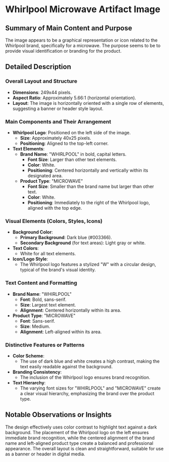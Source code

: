 # Whirlpool Microwave Artifact Image

## Summary of Main Content and Purpose
The image appears to be a graphical representation or icon related to the Whirlpool brand, specifically for a microwave. The purpose seems to be to provide visual identification or branding for the product.

## Detailed Description

### Overall Layout and Structure
- **Dimensions**: 249x44 pixels.
- **Aspect Ratio**: Approximately 5.66:1 (horizontal orientation).
- **Layout**: The image is horizontally oriented with a single row of elements, suggesting a banner or header style layout.

### Main Components and Their Arrangement
- **Whirlpool Logo**: Positioned on the left side of the image.
    - **Size**: Approximately 40x25 pixels.
    - **Positioning**: Aligned to the top-left corner.
- **Text Elements**:
    - **Brand Name**: "WHIRLPOOL" in bold, capital letters.
        - **Font Size**: Larger than other text elements.
        - **Color**: White.
        - **Positioning**: Centered horizontally and vertically within its designated area.
    - **Product Type**: "MICROWAVE"
        - **Font Size**: Smaller than the brand name but larger than other text.
        - **Color**: White.
        - **Positioning**: Immediately to the right of the Whirlpool logo, aligned with the top edge.

### Visual Elements (Colors, Styles, Icons)
- **Background Color**:
    - **Primary Background**: Dark blue (#003366).
    - **Secondary Background** (for text areas): Light gray or white.
- **Text Colors**:
    - White for all text elements.
- **Icon/Logo Style**:
    - The Whirlpool logo features a stylized "W" with a circular design, typical of the brand's visual identity.

### Text Content and Formatting
- **Brand Name**: "WHIRLPOOL"
    - **Font**: Bold, sans-serif.
    - **Size**: Largest text element.
    - **Alignment**: Centered horizontally within its area.
- **Product Type**: "MICROWAVE"
    - **Font**: Sans-serif.
    - **Size**: Medium.
    - **Alignment**: Left-aligned within its area.

### Distinctive Features or Patterns
- **Color Scheme**:
    - The use of dark blue and white creates a high contrast, making the text easily readable against the background.
- **Branding Consistency**:
    - The inclusion of the Whirlpool logo ensures brand recognition.
- **Text Hierarchy**:
    - The varying font sizes for "WHIRLPOOL" and "MICROWAVE" create a clear visual hierarchy, emphasizing the brand over the product type.

## Notable Observations or Insights
The design effectively uses color contrast to highlight text against a dark background. The placement of the Whirlpool logo on the left ensures immediate brand recognition, while the centered alignment of the brand name and left-aligned product type create a balanced and professional appearance. The overall layout is clean and straightforward, suitable for use as a banner or header in digital media.